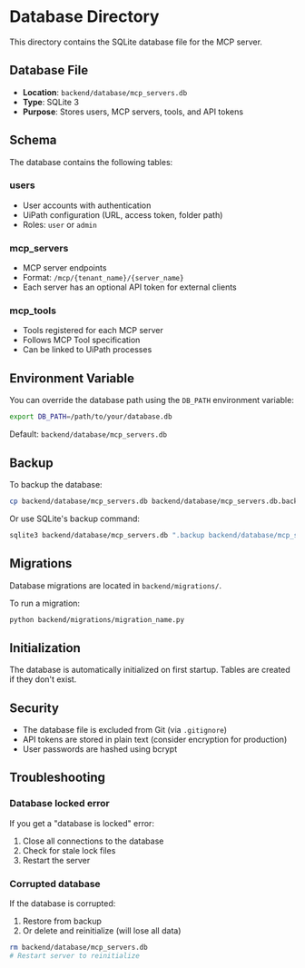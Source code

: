 # Database Directory

This directory contains the SQLite database file for the MCP server.

## Database File

- **Location**: `backend/database/mcp_servers.db`
- **Type**: SQLite 3
- **Purpose**: Stores users, MCP servers, tools, and API tokens

## Schema

The database contains the following tables:

### users
- User accounts with authentication
- UiPath configuration (URL, access token, folder path)
- Roles: `user` or `admin`

### mcp_servers
- MCP server endpoints
- Format: `/mcp/{tenant_name}/{server_name}`
- Each server has an optional API token for external clients

### mcp_tools
- Tools registered for each MCP server
- Follows MCP Tool specification
- Can be linked to UiPath processes

## Environment Variable

You can override the database path using the `DB_PATH` environment variable:

```bash
export DB_PATH=/path/to/your/database.db
```

Default: `backend/database/mcp_servers.db`

## Backup

To backup the database:

```bash
cp backend/database/mcp_servers.db backend/database/mcp_servers.db.backup
```

Or use SQLite's backup command:

```bash
sqlite3 backend/database/mcp_servers.db ".backup backend/database/mcp_servers.db.backup"
```

## Migrations

Database migrations are located in `backend/migrations/`.

To run a migration:

```bash
python backend/migrations/migration_name.py
```

## Initialization

The database is automatically initialized on first startup. Tables are created if they don't exist.

## Security

- The database file is excluded from Git (via `.gitignore`)
- API tokens are stored in plain text (consider encryption for production)
- User passwords are hashed using bcrypt

## Troubleshooting

### Database locked error

If you get a "database is locked" error:

1. Close all connections to the database
2. Check for stale lock files
3. Restart the server

### Corrupted database

If the database is corrupted:

1. Restore from backup
2. Or delete and reinitialize (will lose all data)

```bash
rm backend/database/mcp_servers.db
# Restart server to reinitialize
```
